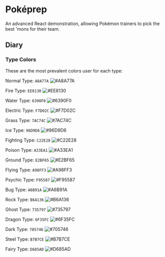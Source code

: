 # Poképrep

An advanced React demonstration, allowing Pokémon trainers to pick the best
'mons for their team.

## Diary

### Type Colors

These are the most prevalent colors user for each type:

Normal Type: `A8A77A` ![#A8A77A](https://placehold.it/15/A8A77A/000000?text=+)

Fire Type: `EE8130` ![#EE8130](https://placehold.it/15/EE8130/000000?text=+)

Water Type: `6390F0` ![#6390F0](https://placehold.it/15/6390F0/000000?text=+)

Electric Type: `F7D02C` ![#F7D02C](https://placehold.it/15/F7D02C/000000?text=+)

Grass Type: `7AC74C` ![#7AC74C](https://placehold.it/15/7AC74C/000000?text=+)

Ice Type: `96D9D6` ![#96D9D6](https://placehold.it/15/96D9D6/000000?text=+)

Fighting Type: `C22E28` ![#C22E28](https://placehold.it/15/C22E28/000000?text=+)

Poison Type: `A33EA1` ![#A33EA1](https://placehold.it/15/A33EA1/000000?text=+)

Ground Type: `E2BF65` ![#E2BF65](https://placehold.it/15/E2BF65/000000?text=+)

Flying Type: `A98FF3` ![#A98FF3](https://placehold.it/15/A98FF3/000000?text=+)

Psychic Type: `F95587` ![#F95587](https://placehold.it/15/F95587/000000?text=+)

Bug Type: `A6B91A` ![#A6B91A](https://placehold.it/15/A6B91A/000000?text=+)

Rock Type: `B6A136` ![#B6A136](https://placehold.it/15/B6A136/000000?text=+)

Ghost Type: `735797` ![#735797](https://placehold.it/15/735797/000000?text=+)

Dragon Type: `6F35FC` ![#6F35FC](https://placehold.it/15/6F35FC/000000?text=+)

Dark Type: `705746` ![#705746](https://placehold.it/15/705746/000000?text=+)

Steel Type: `B7B7CE` ![#B7B7CE](https://placehold.it/15/B7B7CE/000000?text=+)

Fairy Type: `D685AD` ![#D685AD](https://placehold.it/15/D685AD/000000?text=+)
